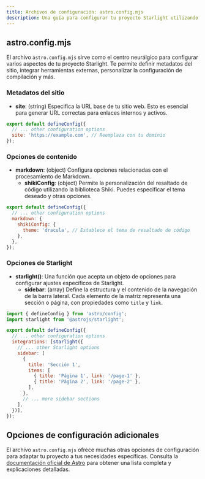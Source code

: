```yaml
---
title: Archivos de configuración: astro.config.mjs
description: Una guía para configurar tu proyecto Starlight utilizando el archivo astro.config.mjs.
---
```


## astro.config.mjs

El archivo `astro.config.mjs` sirve como el centro neurálgico para configurar varios aspectos de tu proyecto Starlight. Te permite definir metadatos del sitio, integrar herramientas externas, personalizar la configuración de compilación y más.

### Metadatos del sitio

*   **site**: (string) Especifica la URL base de tu sitio web. Esto es esencial para generar URL correctas para enlaces internos y activos.

```javascript
export default defineConfig({
  // ... other configuration options
  site: 'https://example.com', // Reemplaza con tu dominio
});
```

### Opciones de contenido

*   **markdown**: (object) Configura opciones relacionadas con el procesamiento de Markdown.
    *   **shikiConfig**: (object) Permite la personalización del resaltado de código utilizando la biblioteca Shiki. Puedes especificar el tema deseado y otras opciones.

```javascript
export default defineConfig({
  // ... other configuration options
  markdown: {
    shikiConfig: {
      theme: 'dracula', // Establece el tema de resaltado de código
    },
  },
});
```

### Opciones de Starlight

*   **starlight()**: Una función que acepta un objeto de opciones para configurar ajustes específicos de Starlight.
    *   **sidebar**: (array) Define la estructura y el contenido de la navegación de la barra lateral. Cada elemento de la matriz representa una sección o página, con propiedades como `title` y `link`.

```javascript
import { defineConfig } from 'astro/config';
import starlight from '@astrojs/starlight';

export default defineConfig({
  // ... other configuration options
  integrations: [starlight({
    // ... other Starlight options
    sidebar: [
      {
        title: 'Sección 1',
        items: [
          { title: 'Página 1', link: '/page-1' },
          { title: 'Página 2', link: '/page-2' },
        ],
      },
      // ... more sidebar sections
    ],
  })],
});
```

## Opciones de configuración adicionales

El archivo `astro.config.mjs` ofrece muchas otras opciones de configuración para adaptar tu proyecto a tus necesidades específicas. Consulta la [documentación oficial de Astro](https://docs.astro.build/en/reference/configuration-reference/) para obtener una lista completa y explicaciones detalladas. 


